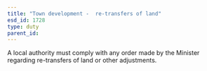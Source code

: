 ```yaml
---
title: "Town development -  re-transfers of land"
esd_id: 1728
type: duty
parent_id:  
---
```


A local authority must comply with any order made by the Minister regarding re-transfers of land or other adjustments.

